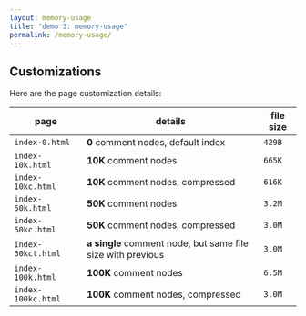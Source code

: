 ```yaml
---
layout: memory-usage
title: "demo 3: memory-usage"
permalink: /memory-usage/
---
```


## Customizations

Here are the page customization details:

| page               | details                                                     | file size |
| ------------------ | ----------------------------------------------------------- | --------- |
| `index-0.html`     | **0** comment nodes, default index                          | `429B`    |
| `index-10k.html`   | **10K** comment nodes                                       | `665K`    |
| `index-10kc.html`  | **10K** comment nodes, compressed                           | `616K`    |
| `index-50k.html`   | **50K** comment nodes                                       | `3.2M`    |
| `index-50kc.html`  | **50K** comment nodes, compressed                           | `3.0M`    |
| `index-50kct.html` | **a single** comment node, but same file size with previous | `3.0M`    |
| `index-100k.html`  | **100K** comment nodes                                      | `6.5M`    |
| `index-100kc.html` | **100K** comment nodes, compressed                          | `3.0M`    |